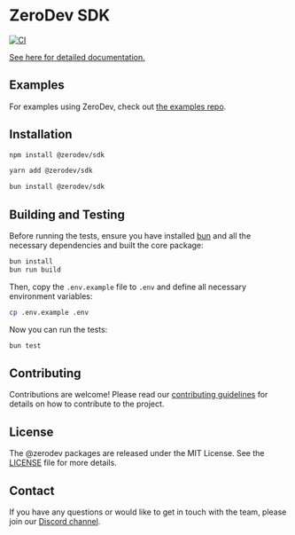 # ZeroDev SDK

[![CI](https://github.com/zerodevapp/sdkv5/actions/workflows/verify.yml/badge.svg)](https://github.com/zerodevapp/sdkv5/actions/workflows/verify.yml)

[See here for detailed documentation.](https://docs.zerodev.app)

## Examples

For examples using ZeroDev, check out [the examples repo](https://github.com/zerodevapp/zerodev-examples).

## Installation

```bash
npm install @zerodev/sdk
```

```bash
yarn add @zerodev/sdk
```

```bash
bun install @zerodev/sdk
```

## Building and Testing

Before running the tests, ensure you have installed [bun](https://bun.sh/) and all the necessary dependencies and built the core package:

```bash
bun install
bun run build
```

Then, copy the `.env.example` file to `.env` and define all necessary environment variables:

```bash
cp .env.example .env
```

Now you can run the tests:

```bash
bun test
```

## Contributing

Contributions are welcome! Please read our [contributing guidelines](./CONTRIBUTING.md) for details on how to contribute to the project.

## License

The @zerodev packages are released under the MIT License. See the [LICENSE](./LICENSE) file for more details.

## Contact

If you have any questions or would like to get in touch with the team, please join our [Discord channel](https://discord.gg/KS9MRaTSjx).
